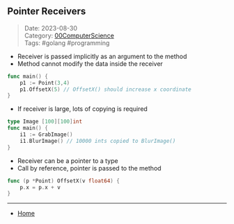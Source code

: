 ## Pointer Receivers
 
>Date: 2023-08-30  
>Category: [00ComputerScience](links/00ComputerScience.md)  
>Tags: #golang #programming  

- Receiver is passed implicitly as an argument to the method
- Method cannot modify the data inside the receiver
```go
func main() {
	p1 := Point(3,4)
	p1.OffsetX(5) // OffsetX() should increase x coordinate
}
```
- If receiver is large, lots of copying is required
```go
type Image [100][100]int
func main() {
	i1 := GrabImage()
	i1.BlurImage() // 10000 ints copied to BlurImage()
}
```
- Receiver can be a pointer to a type
- Call by reference, pointer is passed to the method
```go
func (p *Point) OffsetX(v float64) {
	p.x = p.x + v
}
```

---
- [Home](https://heartthymes.github.io)